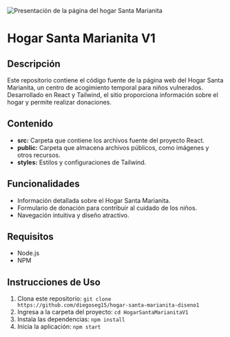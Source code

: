 ![Presentación de la página del hogar Santa Marianita](https://github.com/diegoseg15/hogar-santa-marianita-diseno1/blob/main/src/assets/images/Captura-Presentaci%C3%B3n.png?raw=true)

# Hogar Santa Marianita V1

## Descripción

Este repositorio contiene el código fuente de la página web del Hogar Santa Marianita, un centro de acogimiento temporal para niños vulnerados. Desarrollado en React y Tailwind, el sitio proporciona información sobre el hogar y permite realizar donaciones.

## Contenido

- **src:** Carpeta que contiene los archivos fuente del proyecto React.
- **public:** Carpeta que almacena archivos públicos, como imágenes y otros recursos.
- **styles:** Estilos y configuraciones de Tailwind.

## Funcionalidades

- Información detallada sobre el Hogar Santa Marianita.
- Formulario de donación para contribuir al cuidado de los niños.
- Navegación intuitiva y diseño atractivo.

## Requisitos

- Node.js
- NPM

## Instrucciones de Uso

1. Clona este repositorio: `git clone https://github.com/diegoseg15/hogar-santa-marianita-diseno1`
2. Ingresa a la carpeta del proyecto: `cd HogarSantaMarianitaV1`
3. Instala las dependencias: `npm install`
4. Inicia la aplicación: `npm start`
